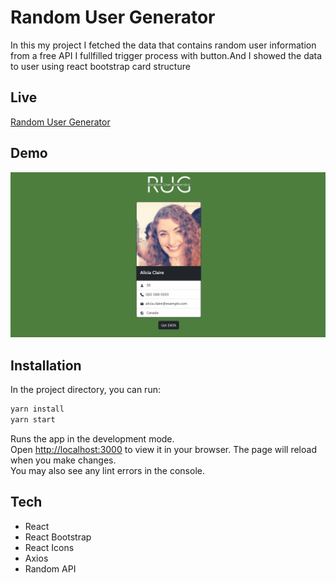 # Random User Generator
In this my project I fetched the data that contains random user information from a free API
I fullfilled trigger process with button.And I showed the data to user using react bootstrap card structure
## Live

[Random User Generator](https://codesari.github.io/basic-random-user-generator-react/)
 
## Demo
![Random User Generator Gif](./rug.gif)

## Installation
In the project directory, you can run:

```sh
yarn install
yarn start
```
Runs the app in the development mode.\
Open [http://localhost:3000](http://localhost:3000) to view it in your browser.
The page will reload when you make changes.\
You may also see any lint errors in the console.

## Tech
- React
- React Bootstrap
- React Icons
- Axios
- Random API
